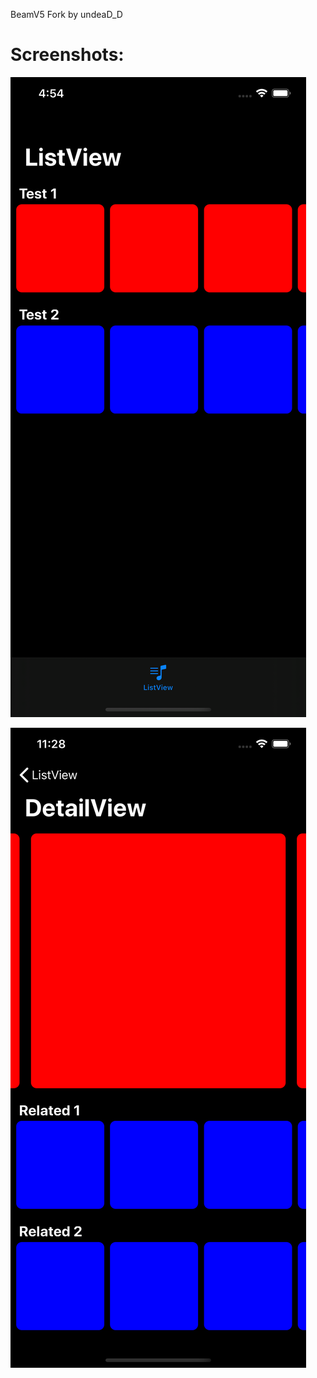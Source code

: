 BeamV5 Fork by undeaD_D

# Screenshots:
![ListView Image](ListView.png?raw=true "ListView")

![DetailView Image](DetailView_v2.png?raw=true "DetailView")
